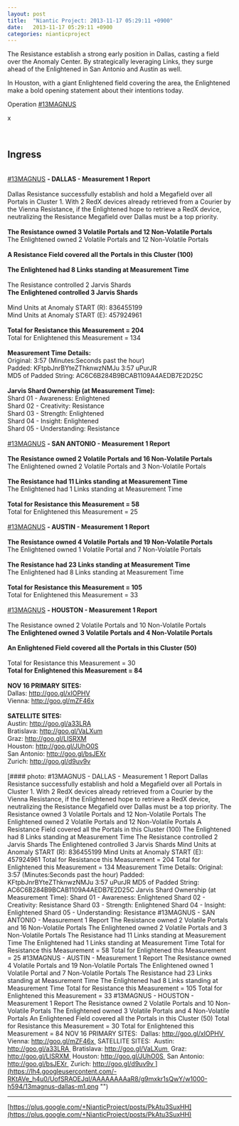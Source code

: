 ```yaml
---
layout: post
title:  "Niantic Project: 2013-11-17 05:29:11 +0900"
date:   2013-11-17 05:29:11 +0900
categories: nianticproject
---
```

The Resistance establish a strong early position in Dallas, casting a field over the Anomaly Center. By strategically leveraging Links, they surge ahead of the Enlightened in San Antonio and Austin as well.

In Houston, with a giant Enlightened field covering the area, the Enlightened make a bold opening statement about their intentions today.

Operation  [#13MAGNUS](https://plus.google.com/s/%2313MAGNUS "")  

x<div class="shared"><br /><h2>Ingress</h2><br /><a rel="nofollow" class="ot-hashtag" href="https://plus.google.com/s/%2313MAGNUS">#13MAGNUS</a> <b>- DALLAS - Measurement 1 Report</b><br /><br />Dallas Resistance successfully establish and hold a Megafield over all Portals in Cluster 1. With 2 RedX devices already retrieved from a Courier by the Vienna Resistance, if the Enlightened hope to retrieve a RedX device, neutralizing the Resistance Megafield over Dallas must be a top priority.<br /><br /><b>The Resistance owned 3 Volatile Portals and 12 Non-Volatile Portals</b><br />The Enlightened owned 2 Volatile Portals and 12 Non-Volatile Portals<br /><br /><b>A Resistance Field covered all the Portals in this Cluster (100)</b><br /><br /><b>The Enlightened had 8 Links standing at Measurement Time</b><br /><br />The Resistance controlled 2 Jarvis Shards<br /><b>The Enlightened controlled 3 Jarvis Shards</b><br /><br />Mind Units at Anomaly START (R): 836455199<br />Mind Units at Anomaly START (E): 457924961<br /><br /><b>Total for Resistance this Measurement = 204</b><br />Total for Enlightened this Measurement = 134<br /><br /><b>Measurement Time Details:</b><br />Original: 3:57 (Minutes:Seconds past the hour)<br />Padded: KFtpbJnrBYteZThknwzNMJu 3:57 uPurJR<br />MD5 of Padded String: AC6C6B284B9BCAB1109A4AEDB7E2D25C<br /><br /><b>Jarvis Shard Ownership (at Measurement Time):</b><br />Shard 01 - Awareness: Enlightened<br />Shard 02 - Creativity: Resistance<br />Shard 03 - Strength: Enlightened<br />Shard 04 - Insight: Enlightened<br />Shard 05 - Understanding: Resistance<br /><br /><a rel="nofollow" class="ot-hashtag" href="https://plus.google.com/s/%2313MAGNUS">#13MAGNUS</a> <b>- SAN ANTONIO - Measurement 1 Report</b><br /><br /><b>The Resistance owned 2 Volatile Portals and 16 Non-Volatile Portals</b><br />The Enlightened owned 2 Volatile Portals and 3 Non-Volatile Portals<br /><br /><b>The Resistance had 11 Links standing at Measurement Time</b><br />The Enlightened had 1 Links standing at Measurement Time<br /><br /><b>Total for Resistance this Measurement = 58</b><br />Total for Enlightened this Measurement = 25<br /><br /><a rel="nofollow" class="ot-hashtag" href="https://plus.google.com/s/%2313MAGNUS">#13MAGNUS</a> <b>- AUSTIN - Measurement 1 Report</b><br /><br /><b>The Resistance owned 4 Volatile Portals and 19 Non-Volatile Portals</b><br />The Enlightened owned 1 Volatile Portal and 7 Non-Volatile Portals<br /><br /><b>The Resistance had 23 Links standing at Measurement Time</b><br />The Enlightened had 8 Links standing at Measurement Time<br /><br /><b>Total for Resistance this Measurement = 105</b><br />Total for Enlightened this Measurement = 33<br /><br /><a rel="nofollow" class="ot-hashtag" href="https://plus.google.com/s/%2313MAGNUS">#13MAGNUS</a> <b>- HOUSTON - Measurement 1 Report</b><br /><br />The Resistance owned 2 Volatile Portals and 10 Non-Volatile Portals<br /><b>The Enlightened owned 3 Volatile Portals and 4 Non-Volatile Portals</b><br /><br /><b>An Enlightened Field covered all the Portals in this Cluster (50)</b><br /><br />Total for Resistance this Measurement = 30<br /><b>Total for Enlightened this Measurement = 84</b><br /><br /><b>NOV 16 PRIMARY SITES:</b> <br />Dallas: <a href="http://goo.gl/xIOPHV" class="ot-anchor">http://goo.gl/xIOPHV</a> <br />Vienna: <a href="http://goo.gl/mZF46x" class="ot-anchor">http://goo.gl/mZF46x</a> <br /><br /><b>SATELLITE SITES:</b> <br />Austin: <a href="http://goo.gl/a33LRA" class="ot-anchor">http://goo.gl/a33LRA</a> <br />Bratislava: <a href="http://goo.gl/VaLXum" class="ot-anchor">http://goo.gl/VaLXum</a> <br />Graz: <a href="http://goo.gl/LISRXM" class="ot-anchor">http://goo.gl/LISRXM</a> <br />Houston: <a href="http://goo.gl/JUhO0S" class="ot-anchor">http://goo.gl/JUhO0S</a> <br />San Antonio: <a href="http://goo.gl/bsJEXr" class="ot-anchor">http://goo.gl/bsJEXr</a> <br />Zurich: <a href="http://goo.gl/d9uv9v" class="ot-anchor">http://goo.gl/d9uv9v</a> <br /><br /></div>
[#### photo: #13MAGNUS - DALLAS - Measurement 1 Report
Dallas Resistance successfully establish and hold a Megafield over all Portals in Cluster 1. With 2 RedX devices already retrieved from a Courier by the Vienna Resistance, if the Enlightened hope to retrieve a RedX device, neutralizing the Resistance Megafield over Dallas must be a top priority.
The Resistance owned 3 Volatile Portals and 12 Non-Volatile Portals
The Enlightened owned 2 Volatile Portals and 12 Non-Volatile Portals
A Resistance Field covered all the Portals in this Cluster (100)
The Enlightened had 8 Links standing at Measurement Time
The Resistance controlled 2 Jarvis Shards
The Enlightened controlled 3 Jarvis Shards
Mind Units at Anomaly START (R): 836455199
Mind Units at Anomaly START (E): 457924961
Total for Resistance this Measurement = 204
Total for Enlightened this Measurement = 134
Measurement Time Details:
Original: 3:57 (Minutes:Seconds past the hour)
Padded: KFtpbJnrBYteZThknwzNMJu 3:57 uPurJR
MD5 of Padded String: AC6C6B284B9BCAB1109A4AEDB7E2D25C
Jarvis Shard Ownership (at Measurement Time):
Shard 01 - Awareness: Enlightened
Shard 02 - Creativity: Resistance
Shard 03 - Strength: Enlightened
Shard 04 - Insight: Enlightened
Shard 05 - Understanding: Resistance
#13MAGNUS - SAN ANTONIO - Measurement 1 Report
The Resistance owned 2 Volatile Portals and 16 Non-Volatile Portals
The Enlightened owned 2 Volatile Portals and 3 Non-Volatile Portals
The Resistance had 11 Links standing at Measurement Time
The Enlightened had 1 Links standing at Measurement Time
Total for Resistance this Measurement = 58
Total for Enlightened this Measurement = 25
#13MAGNUS - AUSTIN - Measurement 1 Report
The Resistance owned 4 Volatile Portals and 19 Non-Volatile Portals
The Enlightened owned 1 Volatile Portal and 7 Non-Volatile Portals
The Resistance had 23 Links standing at Measurement Time
The Enlightened had 8 Links standing at Measurement Time
Total for Resistance this Measurement = 105
Total for Enlightened this Measurement = 33
#13MAGNUS - HOUSTON - Measurement 1 Report
The Resistance owned 2 Volatile Portals and 10 Non-Volatile Portals
The Enlightened owned 3 Volatile Portals and 4 Non-Volatile Portals
An Enlightened Field covered all the Portals in this Cluster (50)
Total for Resistance this Measurement = 30
Total for Enlightened this Measurement = 84
NOV 16 PRIMARY SITES: 
Dallas: http://goo.gl/xIOPHV 
Vienna: http://goo.gl/mZF46x 
SATELLITE SITES: 
Austin: http://goo.gl/a33LRA 
Bratislava: http://goo.gl/VaLXum 
Graz: http://goo.gl/LISRXM 
Houston: http://goo.gl/JUhO0S 
San Antonio: http://goo.gl/bsJEXr 
Zurich: http://goo.gl/d9uv9v ](https://lh4.googleusercontent.com/-RKtAVe_h4u0/UofSRAOEJqI/AAAAAAAAaR8/g9mxkr1sQwY/w1000-h594/13magnus-dallas-m1.png "")
- - -
[https://plus.google.com/+NianticProject/posts/PkAtu3SuxHH](https://plus.google.com/+NianticProject/posts/PkAtu3SuxHH)

